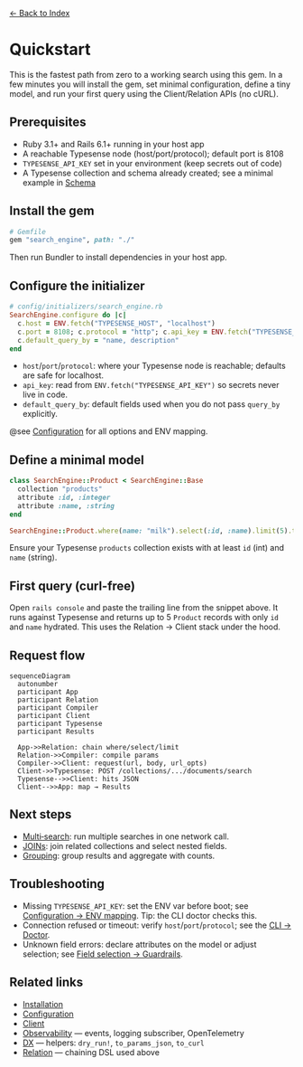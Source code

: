 [← Back to Index](./index.md)

# Quickstart

This is the fastest path from zero to a working search using this gem. In a few minutes you will
install the gem, set minimal configuration, define a tiny model, and run your first query using the
Client/Relation APIs (no cURL).

## Prerequisites

- Ruby 3.1+ and Rails 6.1+ running in your host app
- A reachable Typesense node (host/port/protocol); default port is 8108
- `TYPESENSE_API_KEY` set in your environment (keep secrets out of code)
- A Typesense collection and schema already created; see a minimal example in
  [Schema](./schema.md)

## Install the gem

```ruby
# Gemfile
gem "search_engine", path: "./"
```

Then run Bundler to install dependencies in your host app.

## Configure the initializer

```ruby
# config/initializers/search_engine.rb
SearchEngine.configure do |c|
  c.host = ENV.fetch("TYPESENSE_HOST", "localhost")
  c.port = 8108; c.protocol = "http"; c.api_key = ENV.fetch("TYPESENSE_API_KEY")
  c.default_query_by = "name, description"
end
```

- `host`/`port`/`protocol`: where your Typesense node is reachable; defaults are safe for localhost.
- `api_key`: read from `ENV.fetch("TYPESENSE_API_KEY")` so secrets never live in code.
- `default_query_by`: default fields used when you do not pass `query_by` explicitly.

@see [Configuration](./configuration.md) for all options and ENV mapping.

## Define a minimal model

```ruby
class SearchEngine::Product < SearchEngine::Base
  collection "products"
  attribute :id, :integer
  attribute :name, :string
end

SearchEngine::Product.where(name: "milk").select(:id, :name).limit(5).to_a
```

Ensure your Typesense `products` collection exists with at least `id` (int) and `name` (string).

## First query (curl-free)

Open `rails console` and paste the trailing line from the snippet above. It runs against Typesense
and returns up to 5 `Product` records with only `id` and `name` hydrated. This uses the
Relation → Client stack under the hood.

## Request flow

```mermaid
sequenceDiagram
  autonumber
  participant App
  participant Relation
  participant Compiler
  participant Client
  participant Typesense
  participant Results

  App->>Relation: chain where/select/limit
  Relation->>Compiler: compile params
  Compiler->>Client: request(url, body, url_opts)
  Client->>Typesense: POST /collections/.../documents/search
  Typesense-->>Client: hits JSON
  Client-->>App: map → Results
```

## Next steps

- [Multi‑search](./multi_search.md): run multiple searches in one network call.
- [JOINs](./joins.md): join related collections and select nested fields.
- [Grouping](./grouping.md): group results and aggregate with counts.

## Troubleshooting

- Missing `TYPESENSE_API_KEY`: set the ENV var before boot; see
  [Configuration → ENV mapping](./configuration.md#env-mapping). Tip: the CLI doctor checks this.
- Connection refused or timeout: verify `host`/`port`/`protocol`; see the
  [CLI → Doctor](./cli.md#doctor-flow).
- Unknown field errors: declare attributes on the model or adjust selection; see
  [Field selection → Guardrails](./field_selection.md#guardrails-errors).

## Related links

- [Installation](./installation.md)
- [Configuration](./configuration.md)
- [Client](./client.md)
- [Observability](./observability.md) — events, logging subscriber, OpenTelemetry
- [DX](./dx.md) — helpers: `dry_run!`, `to_params_json`, `to_curl`
- [Relation](./relation.md) — chaining DSL used above
